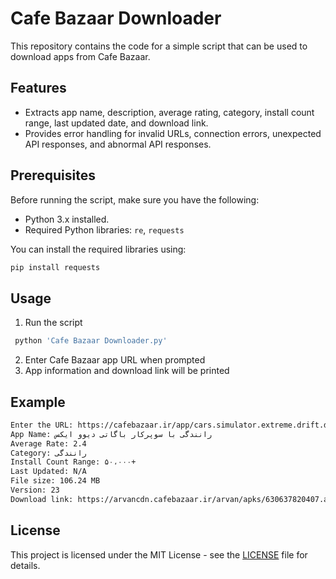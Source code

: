 # Cafe Bazaar Downloader
This repository contains the code for a simple script that can be used to download apps from Cafe Bazaar.
## Features

- Extracts app name, description, average rating, category, install count range, last updated date, and download link.
- Provides error handling for invalid URLs, connection errors, unexpected API responses, and abnormal API responses.

## Prerequisites

Before running the script, make sure you have the following:

- Python 3.x installed.
- Required Python libraries: `re`, `requests`

You can install the required libraries using:

```bash
pip install requests
```

## Usage
1. Run the script
```bash
 python 'Cafe Bazaar Downloader.py'
```
2. Enter Cafe Bazaar app URL when prompted
3. App information and download link will be printed

## Example

```bash
Enter the URL: https://cafebazaar.ir/app/cars.simulator.extreme.drift.drag.bugatti.divo
App Name: رانندگی با سوپرکار باگاتی دیوو ایکس
Average Rate: 2.4
Category: رانندگی
Install Count Range: ۵۰،۰۰۰+
Last Updated: N/A
File size: 106.24 MB
Version: 23
Download link: https://arvancdn.cafebazaar.ir/arvan/apks/630637820407.apk?hash=801d135bbcfad74c763bcca64f7adfb9&expires=1735806147&a=.apk
```

## License
This project is licensed under the MIT License - see the [LICENSE](https://github.com/EVOL-ution/Cafe-Bazaar-Downloader/blob/main/LICENSE) file for details.
